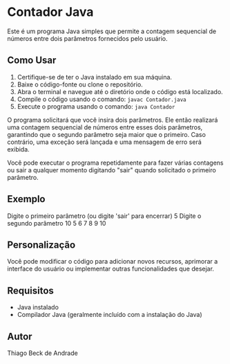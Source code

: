 # Contador Java

Este é um programa Java simples que permite a contagem sequencial de números entre dois parâmetros fornecidos pelo usuário.

## Como Usar

1. Certifique-se de ter o Java instalado em sua máquina.
2. Baixe o código-fonte ou clone o repositório.
3. Abra o terminal e navegue até o diretório onde o código está localizado.
4. Compile o código usando o comando: `javac Contador.java`
5. Execute o programa usando o comando: `java Contador`

O programa solicitará que você insira dois parâmetros. Ele então realizará uma contagem sequencial de números entre esses dois parâmetros, garantindo que o segundo parâmetro seja maior que o primeiro. Caso contrário, uma exceção será lançada e uma mensagem de erro será exibida.

Você pode executar o programa repetidamente para fazer várias contagens ou sair a qualquer momento digitando "sair" quando solicitado o primeiro parâmetro.

## Exemplo

Digite o primeiro parâmetro (ou digite 'sair' para encerrar)
5
Digite o segundo parâmetro
10
5
6
7
8
9
10


## Personalização

Você pode modificar o código para adicionar novos recursos, aprimorar a interface do usuário ou implementar outras funcionalidades que desejar.

## Requisitos

- Java instalado
- Compilador Java (geralmente incluído com a instalação do Java)

## Autor

Thiago Beck de Andrade
